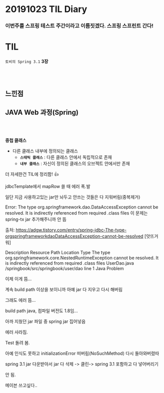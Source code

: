 # 20191023 TIL Diary

 ### 이번주를 스프링 테스트 주간이라고 이름짓겠다. 스프링 스프린트 간다!

# **TIL** <br>

`토비의 Spring 3.1` **3장**

<br><br>

## **느낀점** <br>
## JAVA Web 과정(Spring)

<br><br>

**중첩 클래스**
- 다른 클래스 내부에 정의되는 클래스
     -  **`스태틱 클래스`** : 다른 클래스 안에서 독립적으로 존재
     -  **`내부 클래스`** : 자신이 정의된 클래스의 오브젝트 안에서만 존재

더 자세한건 TIL에 정리함! 👍

jdbcTemplate에서 mapRow 쓸 때 에러 폭.발

일단 지금 사용하고있는 jar만 놔두고 안쓰는 것들은 다 지워버림(중복제거)

Error: The type org.springframework.dao.DataAccessException cannot be resolved. It is indirectly referenced from required .class files 이 문제는
spring-tx jar 추가해주니까 안 뜸

출처: https://adgw.tistory.com/entry/spring-jdbc-The-type-orgspringframeworkdaoDataAccessException-cannot-be-resolved [앗뜨거워]


Description	Resource	Path	Location	Type
The type org.springframework.core.NestedRuntimeException cannot be resolved. It is indirectly referenced from required .class files	UserDao.java	/springbook/src/springbook/user/dao	line 1	Java Problem

이제 이게 뜸...

계속 build path 이상을 보이니까 아예 jar 다 지우고 다시 해버림

그래도 에러 뜸...

build path java, 컴파일 버전도 1.8임...

아까 지웠던 jar 파일 중 spring jar 집어넣음

에러 사라짐.

Test 돌려 봄.

아예 인식도 못하고 initializationError 떠버림(NoSuchMethod)
다시 돌아와버렸따

spring 3.1 jar 다운받아서 jar 다 삭제 -> 클린-> spring 3.1 포함하고 다 넣어버리기

안 됨.

메이븐 쓰고싶다..


